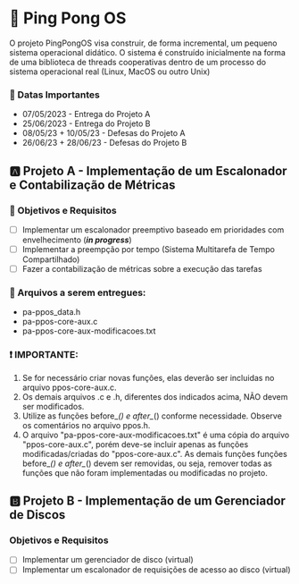 # 🏓 Ping Pong OS

O projeto PingPongOS visa construir, de forma incremental, um pequeno sistema
operacional didático. O sistema é construído inicialmente na forma de uma biblioteca de threads
cooperativas dentro de um processo do sistema operacional real (Linux, MacOS ou outro Unix)

### 📅 Datas Importantes
- 07/05/2023 - Entrega do Projeto A
- 25/06/2023 - Entrega do Projeto B
- 08/05/23 + 10/05/23 - Defesas do Projeto A
- 26/06/23 + 28/06/23 - Defesas do Projeto B

## 🅰️ Projeto A - Implementação de um Escalonador e Contabilização de Métricas



### 🎯 Objetivos e Requisitos
- [ ] Implementar um escalonador preemptivo baseado em prioridades com envelhecimento (***in progress***)
- [ ] Implementar a preempção por tempo (Sistema Multitarefa de Tempo Compartilhado)
- [ ] Fazer a contabilização de métricas sobre a execução das tarefas

### 📁 Arquivos a serem entregues:

* pa-ppos_data.h
* pa-ppos-core-aux.c
* pa-ppos-core-aux-modificacoes.txt

### ❗ IMPORTANTE:
1. Se for necessário criar novas funções, elas deverão ser incluidas no arquivo ppos-core-aux.c.
2. Os demais arquivos .c e .h, diferentes dos indicados acima, NÃO devem ser modificados.
3. Utilize as funções before_*() e after_*() conforme necessidade. Observe os comentários no arquivo ppos.h.
4. O arquivo "pa-ppos-core-aux-modificacoes.txt" é uma cópia do arquivo "ppos-core-aux.c", porém deve-se incluir apenas as funções modificadas/criadas do "ppos-core-aux.c". As demais funções funções before_*() e after_*() devem ser removidas, ou seja, remover todas as funções que não foram implementadas ou modificadas no projeto.


## 🅱️ Projeto B - Implementação de um Gerenciador de Discos
### Objetivos e Requisitos
- [ ] Implementar um gerenciador de disco (virtual)
- [ ] Implementar um escalonador de requisições de acesso ao disco (virtual)
